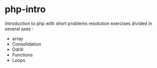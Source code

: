 # php-intro

Introduction to php with short problems resolution exercises divided in several axes : 

* array
* Consolidation
* Ddrill
* Functions
* Loops 

